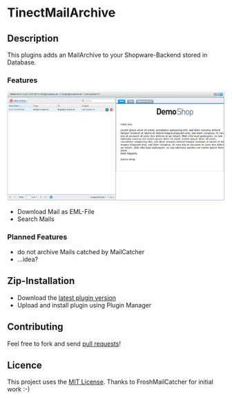 # TinectMailArchive

## Description

This plugins adds an MailArchive to your Shopware-Backend stored in Database.

### Features

![Preview](preview.jpg)

- Download Mail as EML-File
- Search Mails

### Planned Features

- do not archive Mails catched by MailCatcher
- ...idea?


## Zip-Installation

* Download the [latest plugin version](https://github.com/tinect/TinectMailArchive/releases/latest/)
* Upload and install plugin using Plugin Manager

## Contributing

Feel free to fork and send [pull requests](https://github.com/tinect/TinectMailArchive)!


## Licence

This project uses the [MIT License](LICENCE.md).
Thanks to FroshMailCatcher for initial work :-)
